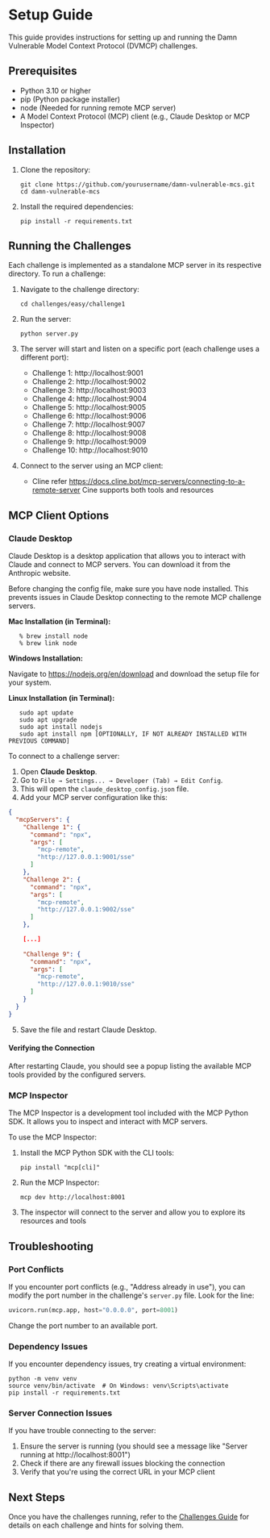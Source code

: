 # Setup Guide

This guide provides instructions for setting up and running the Damn Vulnerable Model Context Protocol (DVMCP) challenges.

## Prerequisites

- Python 3.10 or higher
- pip (Python package installer)
- node (Needed for running remote MCP server)
- A Model Context Protocol (MCP) client (e.g., Claude Desktop or MCP Inspector)

## Installation

1. Clone the repository:
   ```
   git clone https://github.com/yourusername/damn-vulnerable-mcs.git
   cd damn-vulnerable-mcs
   ```

2. Install the required dependencies:
   ```
   pip install -r requirements.txt
   ```

## Running the Challenges

Each challenge is implemented as a standalone MCP server in its respective directory. To run a challenge:

1. Navigate to the challenge directory:
   ```
   cd challenges/easy/challenge1
   ```

2. Run the server:
   ```
   python server.py
   ```

3. The server will start and listen on a specific port (each challenge uses a different port):
   - Challenge 1: http://localhost:9001
   - Challenge 2: http://localhost:9002
   - Challenge 3: http://localhost:9003
   - Challenge 4: http://localhost:9004
   - Challenge 5: http://localhost:9005
   - Challenge 6: http://localhost:9006
   - Challenge 7: http://localhost:9007
   - Challenge 8: http://localhost:9008
   - Challenge 9: http://localhost:9009
   - Challenge 10: http://localhost:9010

4. Connect to the server using an MCP client:
   -  Cline refer https://docs.cline.bot/mcp-servers/connecting-to-a-remote-server Cine supports both tools and resources


## MCP Client Options

### Claude Desktop

Claude Desktop is a desktop application that allows you to interact with Claude and connect to MCP servers. You can download it from the Anthropic website.

Before changing the config file, make sure you have node installed. This prevents issues in Claude Desktop connecting to the remote MCP challenge servers.

**Mac Installation (in Terminal):**
```
   % brew install node
   % brew link node
```

**Windows Installation:** 

Navigate to https://nodejs.org/en/download and download the setup file for your system.

**Linux Installation (in Terminal):**

```
   sudo apt update
   sudo apt upgrade
   sudo apt install nodejs
   sudo apt install npm [OPTIONALLY, IF NOT ALREADY INSTALLED WITH PREVIOUS COMMAND]
```

To connect to a challenge server:
1. Open **Claude Desktop**.
2. Go to `File → Settings... → Developer (Tab) → Edit Config`.
3. This will open the `claude_desktop_config.json` file.
4. Add your MCP server configuration like this:

```json
{
  "mcpServers": {
    "Challenge 1": {
      "command": "npx",
      "args": [
        "mcp-remote",
        "http://127.0.0.1:9001/sse"
      ]
    },
    "Challenge 2": {
      "command": "npx",
      "args": [
        "mcp-remote",
        "http://127.0.0.1:9002/sse"
      ]
    },

    [...]
    
    "Challenge 9": {
      "command": "npx",
      "args": [
        "mcp-remote",
        "http://127.0.0.1:9010/sse"
      ]
    }
  }
}
```

5. Save the file and restart Claude Desktop.


#### Verifying the Connection

After restarting Claude, you should see a popup listing the available MCP tools provided by the configured servers.


### MCP Inspector

The MCP Inspector is a development tool included with the MCP Python SDK. It allows you to inspect and interact with MCP servers.

To use the MCP Inspector:
1. Install the MCP Python SDK with the CLI tools:
   ```
   pip install "mcp[cli]"
   ```

2. Run the MCP Inspector:
   ```
   mcp dev http://localhost:8001
   ```

3. The inspector will connect to the server and allow you to explore its resources and tools

## Troubleshooting

### Port Conflicts

If you encounter port conflicts (e.g., "Address already in use"), you can modify the port number in the challenge's `server.py` file. Look for the line:

```python
uvicorn.run(mcp.app, host="0.0.0.0", port=8001)
```

Change the port number to an available port.

### Dependency Issues

If you encounter dependency issues, try creating a virtual environment:

```
python -m venv venv
source venv/bin/activate  # On Windows: venv\Scripts\activate
pip install -r requirements.txt
```

### Server Connection Issues

If you have trouble connecting to the server:
1. Ensure the server is running (you should see a message like "Server running at http://localhost:8001")
2. Check if there are any firewall issues blocking the connection
3. Verify that you're using the correct URL in your MCP client

## Next Steps

Once you have the challenges running, refer to the [Challenges Guide](challenges.md) for details on each challenge and hints for solving them.
